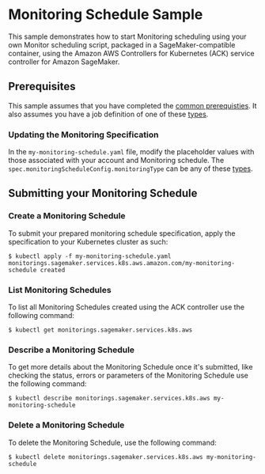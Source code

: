 # Monitoring Schedule Sample

This sample demonstrates how to start Monitoring scheduling using your own Monitor scheduling script, packaged in a SageMaker-compatible container, using the Amazon AWS Controllers for Kubernetes (ACK) service controller for Amazon SageMaker.   

## Prerequisites

This sample assumes that you have completed the [common prerequisties](/samples/README.md). It also assumes you have a job definition of one of these [types](/samples/job_definitions).

### Updating the Monitoring Specification

In the `my-monitoring-schedule.yaml` file, modify the placeholder values with those associated with your account and Monitoring schedule. The `spec.monitoringScheduleConfig.monitoringType` can be any of these [types](/samples/job_definitions).

## Submitting your Monitoring Schedule

### Create a Monitoring Schedule
To submit your prepared monitoring schedule specification, apply the specification to your Kubernetes cluster as such:
```
$ kubectl apply -f my-monitoring-schedule.yaml
monitorings.sagemaker.services.k8s.aws.amazon.com/my-monitoring-schedule created
```

### List Monitoring Schedules
To list all Monitoring Schedules created using the ACK controller use the following command:
```
$ kubectl get monitorings.sagemaker.services.k8s.aws
```

### Describe a Monitoring Schedule
To get more details about the Monitoring Schedule once it's submitted, like checking the status, errors or parameters of the Monitoring Schedule use the following command:
```
$ kubectl describe monitorings.sagemaker.services.k8s.aws my-monitoring-schedule
```

### Delete a Monitoring Schedule
To delete the Monitoring Schedule, use the following command:
```
$ kubectl delete monitorings.sagemaker.services.k8s.aws my-monitoring-schedule
```